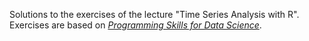Solutions to the exercises of the lecture "Time Series Analysis with R".
Exercises are based on [_Programming Skills for Data Science_](https://programming-for-data-science.github.io/).
